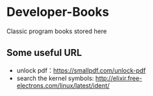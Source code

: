 # Developer-Books
Classic program books stored here

## Some useful URL
  - unlock pdf：https://smallpdf.com/unlock-pdf
  - search the kernel symbols: http://elixir.free-electrons.com/linux/latest/ident/

